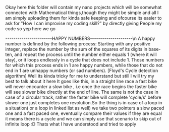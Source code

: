 Okay here this folder will contain my nano projects which will be somewhat connected with Mathematical things,though they might be simple and all
I am simply uploading them for kinda safe keeping and ofcourse its easier to ask for "How I can improvise my coding skill?" by directly giving
People my code so yep here we go

-----------------------HAPPY NUMBERS---------------------\n
A happy number is defined by the following process: Starting with any positive integer, replace the number by the sum of the squares of its
digits in base-ten, and repeat the process until the number either equals 1 (where it will stay), or it loops endlessly in a cycle that does not 
include 1. Those numbers for which this process ends in 1 are happy numbers, while those that do not end in 1 are unhappy numbers (or sad numbers).
<from wikipedia>
[Floyd's Cycle detection algorithm]
Well its kinda tricky for me to understand but still I will try my best to talk about it here
It goes like this, in a straight line race a fast bike will never encounter a slow bike , i.e once the race begins the faster bike will
see slower bike directly at the end of line.
The same is not the case in case of a circular track, rather the faster bike will complete 'cycle/s' before slower one just completes 
one revolution.So the thing is in case of a loop in a situation( or a loop in linked list as well) we take two pointers a slow paced one
and a fast paced one, eventually compare their values if they are equal it means there is a cycle and we can simply use that scenario 
to skip out of infinite loop :D
Thats what I have understood and tried to apply
